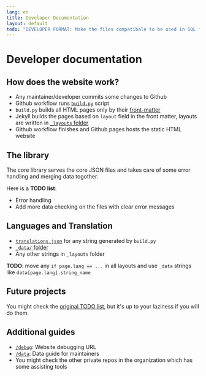 ```yaml
---
lang: en
title: Developer Documentation
layout: default
todo: "DEVELOPER FORMAT: Make the files compatibale to be used in SQL format"
---
```

# Developer documentation

## How does the website work?
- Any maintainer/developer commits some changes to Github
- Github workflow runs [`build.py`](https://github.com/informatics-sa/Website/blob/main/build.py) script
- `build.py` builds all HTML pages only by their [front-matter](http://jekyllrb.com/docs/front-matter/)
- Jekyll builds the pages based on `layout` field in the front matter, layouts are written in [`_layouts` folder](https://github.com/informatics-sa/Website/tree/main/root/_layouts)
- Github workflow finishes and Github pages hosts the static HTML website

## The library
The core library serves the core JSON files and takes care of some error handling and merging data togother.

Here is a **TODO list**:
- Error handling
- Add more data checking on the files with clear error messages

## Languages and Translation
- [`translations.json`](https://sainformatics.org/data/translations.json) for any string generated by `build.py`
- [`_data/` folder](https://github.com/informatics-sa/Website/tree/main/root/_data)
- Any other strings in `_layouts` folder

**TODO**: move any `if page.lang == ...` in all layouts and use `_data` strings like `data[page.lang].string_name`

## Future projects
You might check the [original TODO list](https://github.com/informatics-sa/Website/blob/main/TODO.md), but it's up to your laziness if you will do them.

## Additional guides
- [`/debug`](https://sainformatics.org/debug): Website debugging URL
- [`/data`](https://sainformatics.org/data): Data guide for maintainers
- You might check the other private repos in the organization which has some assisting tools